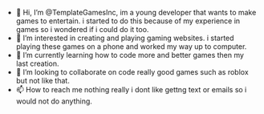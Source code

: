 - 👋 Hi, I’m @TemplateGamesInc, im a young developer that wants to make games to entertain. i started to do this because of my experience in games so i wondered if i could do it too.
- 👀 I’m interested in creating and playing gaming websites. i started playing these games on a phone and worked my way up to computer.
- 🌱 I’m currently learning how to code more and better games then my last creation.
- 💞️ I’m looking to collaborate on code really good games such as roblox but not like that.
- 📫 How to reach me nothing really i dont like gettng text or emails so i would not do anything.

<!---
TemplateGamesInc/TemplateGamesInc is a ✨ special ✨ repository because its `README.md` (this file) appears on your GitHub profile.
You can click the Preview link to take a look at your changes.
--->

